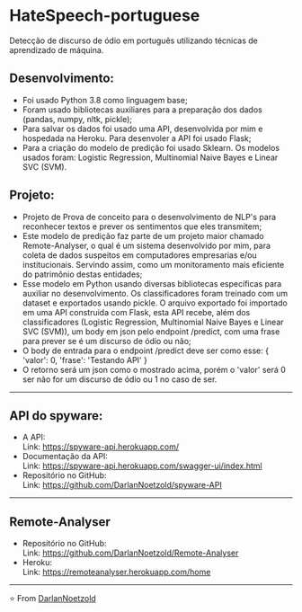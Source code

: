 # HateSpeech-portuguese
Detecção de discurso de ódio em português utilizando técnicas de aprendizado de máquina.

## Desenvolvimento:
* Foi usado Python 3.8 como linguagem base;
* Foram usado bibliotecas auxiliares para a preparação dos dados (pandas, numpy, nltk, pickle);
* Para salvar os dados foi usado uma API, desenvolvida por mim e hospedada na Heroku. Para desenvoler a API foi usado Flask;
* Para a criação do modelo de predição foi usado Sklearn. Os modelos usados foram: Logistic Regression, Multinomial Naive Bayes e Linear SVC (SVM).


## Projeto:
* Projeto de Prova de conceito para o desenvolvimento de NLP's para reconhecer textos e prever os sentimentos que eles transmitem;
* Este modelo de predição faz parte de um projeto maior chamado Remote-Analyser, o qual é um sistema desenvolvido por mim, para coleta de dados suspeitos em computadores empresarias e/ou institucionais. Servindo assim, como um monitoramento mais eficiente do patrimônio destas entidades;
* Esse modelo em Python usando diversas bibliotecas específicas para auxiliar no desenvolvimento. Os classificadores foram treinado com um dataset e exportados usando pickle. O arquivo exportado foi importado em uma API construida com Flask, esta API recebe, além dos classificadores (Logistic Regression, Multinomial Naive Bayes e Linear SVC (SVM)), um body em json pelo endpoint /predict, com uma frase para prever se é um discurso de ódio ou não;
* O body de entrada para o endpoint /predict deve ser como esse:
{
  'valor': 0,
  'frase': 'Testando API'
}
* O retorno será um json como o mostrado acima, porém o 'valor' será 0 ser não for um discurso de ódio ou 1 no caso de ser.

---
## API do spyware:
* A API:
<br>Link: https://spyware-api.herokuapp.com/
* Documentação da API:
<br>Link: https://spyware-api.herokuapp.com/swagger-ui/index.html
* Repositório no GitHub:
<br>Link: https://github.com/DarlanNoetzold/spyware-API

---
## Remote-Analyser
* Repositório no GitHub:
<br>Link: https://github.com/DarlanNoetzold/Remote-Analyser
* Heroku:
<br>Link: https://remoteanalyser.herokuapp.com/home

---
⭐️ From [DarlanNoetzold](https://github.com/DarlanNoetzold)

